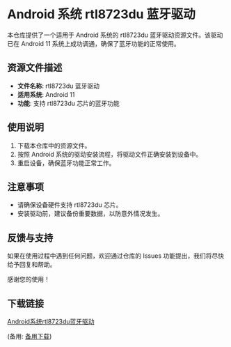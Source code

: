 # Android 系统 rtl8723du 蓝牙驱动

本仓库提供了一个适用于 Android 系统的 rtl8723du 蓝牙驱动资源文件。该驱动已在 Android 11 系统上成功调通，确保了蓝牙功能的正常使用。

## 资源文件描述

- **文件名称**: rtl8723du 蓝牙驱动
- **适用系统**: Android 11
- **功能**: 支持 rtl8723du 芯片的蓝牙功能

## 使用说明

1. 下载本仓库中的资源文件。
2. 按照 Android 系统的驱动安装流程，将驱动文件正确安装到设备中。
3. 重启设备，确保蓝牙功能正常工作。

## 注意事项

- 请确保设备硬件支持 rtl8723du 芯片。
- 安装驱动前，建议备份重要数据，以防意外情况发生。

## 反馈与支持

如果在使用过程中遇到任何问题，欢迎通过仓库的 Issues 功能提出，我们将尽快给予回复和帮助。

感谢您的使用！

## 下载链接
[Android系统rtl8723du蓝牙驱动](https://pan.quark.cn/s/f7f6d8b239de) 

(备用: [备用下载](https://pan.baidu.com/s/1HV7N5-Wd8SSKTnSmiYsDBw?pwd=1234))
